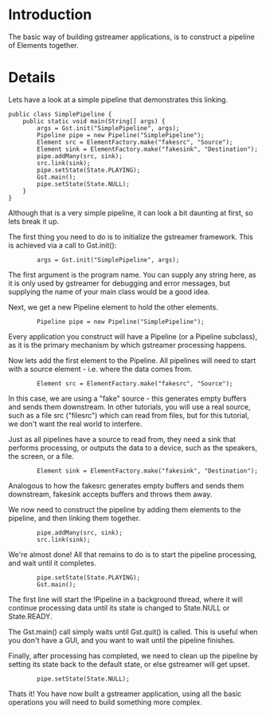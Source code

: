 # Introduction #

The basic way of building gstreamer applications, is to construct a pipeline of
Elements together.


# Details #

Lets have a look at a simple pipeline that demonstrates this linking.
```
public class SimplePipeline {
    public static void main(String[] args) {
        args = Gst.init("SimplePipeline", args);
        Pipeline pipe = new Pipeline("SimplePipeline");
        Element src = ElementFactory.make("fakesrc", "Source");
        Element sink = ElementFactory.make("fakesink", "Destination");
        pipe.addMany(src, sink);
        src.link(sink);
        pipe.setState(State.PLAYING);
        Gst.main();
        pipe.setState(State.NULL);
    }
}
```

Although that is a very simple pipeline, it can look a bit daunting at first,
so lets break it up.

The first thing you need to do is to initialize the gstreamer framework.  This
is achieved via a call to Gst.init():
```
        args = Gst.init("SimplePipeline", args);
```

The first argument is the program name.  You can supply any string here, as it
is only used by gstreamer for debugging and error messages, but supplying the
name of your main class would be a good idea.



Next, we get a new Pipeline element to hold the other elements.
```
        Pipeline pipe = new Pipeline("SimplePipeline");
```

Every application you construct will have a Pipeline (or a Pipeline subclass),
as it is the primary mechanism by which gstreamer processing happens.




Now lets add the first element to the Pipeline.  All pipelines will need to
start with a source element - i.e. where the data comes from.
```
        Element src = ElementFactory.make("fakesrc", "Source");
```

In this case, we are using a "fake" source - this generates empty buffers and
sends them downstream.  In other tutorials, you will use a real source, such as
a file src ("filesrc") which can read from files, but for this tutorial, we
don't want the real world to interfere.





Just as all pipelines have a source to read from, they need a sink that performs
processing, or outputs the data to a device, such as the speakers, the screen,
or a file.
```
        Element sink = ElementFactory.make("fakesink", "Destination");
```

Analogous to how the fakesrc generates empty buffers and sends them downstream,
fakesink accepts buffers and throws them away.



We now need to construct the pipeline by adding them elements to the pipeline,
and then linking them together.
```
        pipe.addMany(src, sink);
        src.link(sink);
```
We're almost done!  All that remains to do is to start the pipeline processing,
and wait until it completes.
```
        pipe.setState(State.PLAYING);
        Gst.main();
```

The first line will start the !Pipeline in a background thread, where it will
continue processing data until its state is changed to State.NULL or
State.READY.

The Gst.main() call simply waits until Gst.quit() is called.  This is useful
when you don't have a GUI, and you want to wait until the pipeline finishes.



Finally, after processing has completed, we need to clean up the pipeline by
setting its state back to the default state, or else gstreamer will get upset.
```
        pipe.setState(State.NULL);
```

Thats it!   You have now built a gstreamer application, using all the basic
operations you will need to build something more complex.